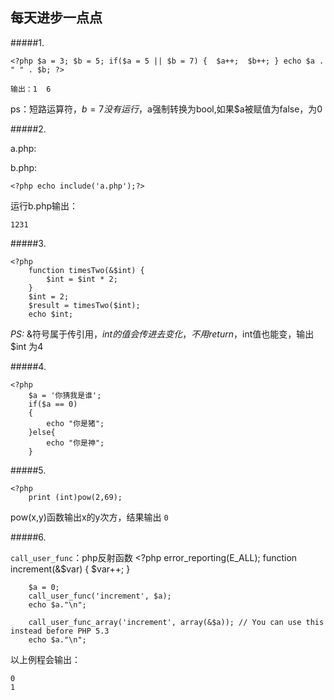 每天进步一点点
-

#####1.

    <?php $a = 3; $b = 5; if($a = 5 || $b = 7) {  $a++;  $b++; } echo $a . " " . $b; ?> 

    输出：1  6

 ps：短路运算符，$b = 7没有运行，$a强制转换为bool,如果$a被赋值为false，为0


#####2.

a.php:
	<?php echo '123'; ?>

b.php:

    <?php echo include('a.php');?>

运行b.php输出：

	1231

 
#####3.

	<?php
	    function timesTwo(&$int) {
	        $int = $int * 2;
	    }
	    $int = 2;
	    $result = timesTwo($int);
		echo $int;

*PS:*   &符号属于传引用，$int的值会传进去变化，不用return，$int值也能变，输出$int 为4


#####4.

	<?php
	    $a = '你猜我是谁';
	    if($a == 0)
		{
	    	echo "你是猪";
		}else{
		    echo "你是神";
		}



#####5.
	
	
	<?php
	    print (int)pow(2,69);

pow(x,y)函数输出x的y次方，结果输出 `0`


#####6.

`call_user_func`：php反射函数
	<?php
		error_reporting(E_ALL);
		function increment(&$var)
		{
		    $var++;
		}
		
		$a = 0;
		call_user_func('increment', $a);
		echo $a."\n";
		
		call_user_func_array('increment', array(&$a)); // You can use this instead before PHP 5.3
		echo $a."\n";

以上例程会输出：
	
	0
	1

